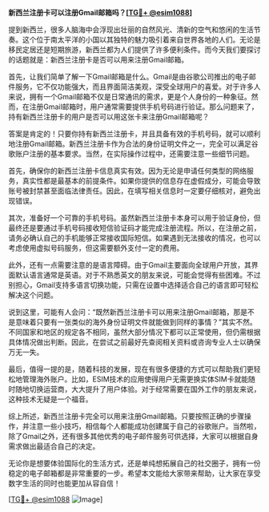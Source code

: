 **新西兰注册卡可以注册Gmail邮箱吗？[[TG💪+ @esim1088](https://t.me/s/esim1088)]**

提到新西兰，很多人脑海中会浮现出壮丽的自然风光、清新的空气和悠闲的生活节奏。这个位于南太平洋的小国以其独特的魅力吸引着来自世界各地的人们。无论是移民定居还是短期旅游，新西兰都为人们提供了许多便利条件。而今天我们要探讨的话题就是：新西兰注册卡是否可以用来注册Gmail邮箱。

首先，让我们简单了解一下Gmail邮箱是什么。Gmail是由谷歌公司推出的电子邮件服务，它不仅功能强大，而且界面简洁美观，深受全球用户的喜爱。对于许多人来说，拥有一个Gmail邮箱不仅是日常通讯的需求，更是个人身份的一种象征。然而，在注册Gmail邮箱时，用户通常需要提供手机号码进行验证。那么问题来了，持有新西兰注册卡的用户是否可以用这张卡来注册Gmail邮箱呢？

答案是肯定的！只要你持有新西兰注册卡，并且具备有效的手机号码，就可以顺利地注册Gmail邮箱。新西兰注册卡作为合法的身份证明文件之一，完全可以满足谷歌账户注册的基本要求。当然，在实际操作过程中，还需要注意一些细节问题。

首先，确保你的新西兰注册卡信息真实有效。因为无论是申请任何类型的网络服务，真实性都是最基本的前提条件。如果你提供的信息存在虚假成分，可能会导致账号被封禁甚至面临法律责任。因此，在填写相关信息时一定要仔细核对，避免出现错误。

其次，准备好一个可靠的手机号码。虽然新西兰注册卡本身可以用于验证身份，但最终还是要通过手机号码接收短信验证码才能完成注册流程。所以，在注册之前，请务必确认自己的手机能够正常接收国际短信。如果遇到无法接收的情况，也可以考虑使用虚拟号码服务，但这需要额外支付一定的费用。

此外，还有一点需要注意的是语言障碍。由于Gmail主要面向全球用户开放，其界面默认语言通常是英语。对于不熟悉英文的朋友来说，可能会觉得有些困难。不过别担心，Gmail支持多语言切换功能，只需在设置中选择适合自己的语言即可轻松解决这个问题。

说到这里，可能有人会问：“既然新西兰注册卡可以用来注册Gmail邮箱，那是不是意味着只要有一张类似的海外身份证明文件就能做到同样的事情？”其实不然。不同国家和地区的规定各不相同，虽然大部分情况下都可以正常使用，但仍需根据具体情况做出判断。因此，在尝试之前最好先查阅相关资料或咨询专业人士以确保万无一失。

最后，值得一提的是，随着科技的发展，现在有很多便捷的方式可以帮助我们更轻松地管理海外账户。比如，ESIM技术的应用使得用户无需更换实体SIM卡就能随时随地切换运营商，大大提升了用户体验。对于经常需要在国外工作的朋友来说，这种技术无疑是一个福音。

综上所述，新西兰注册卡完全可以用来注册Gmail邮箱。只要按照正确的步骤操作，并注意一些小技巧，相信每个人都能成功创建属于自己的谷歌账户。当然啦，除了Gmail之外，还有很多其他优秀的电子邮件服务可供选择，大家可以根据自身需求做出最适合自己的决定。

无论你是想要体验国际化的生活方式，还是单纯想拓展自己的社交圈子，拥有一份稳定的电子邮箱都是非常重要的一步。希望本文能给大家带来帮助，让大家在享受数字生活的同时也能更加从容自信！

[[TG💪+ @esim1088](https://t.me/s/esim1088) ![Image](https://i.postimg.cc/4NQfJmqS/Snipaste-2025-05-13-00-14-12.png)]